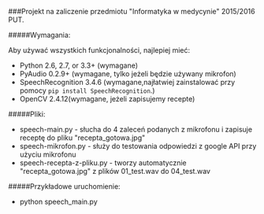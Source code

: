 ###Projekt na zaliczenie przedmiotu "Informatyka w medycynie" 2015/2016 PUT.

#####Wymagania:

Aby używać wszystkich funkcjonalności, najlepiej mieć:

* Python 2.6, 2.7, or 3.3+ (wymagane)
* PyAudio 0.2.9+ (wymagane, tylko jeżeli będzie używany mikrofon)
* SpeechRecognition 3.4.6 (wymagane,najłatwiej zainstalować przy pomocy ``pip install SpeechRecognition``.)
* OpenCV 2.4.12(wymagane, jeżeli zapisujemy recepte)

#####Pliki:
* speech-main.py - słucha do 4 zaleceń podanych z mikrofonu i zapisuje receptę do pliku "recepta_gotowa.jpg"
* speech-mikrofon.py - służy do testowania odpowiedzi z google API przy użyciu mikrofonu
* speech-recepta-z-pliku.py - tworzy automatycznie "recepta_gotowa.jpg" z plików 01_test.wav do 04_test.wav

#####Przykładowe uruchomienie:
* python speech_main.py
